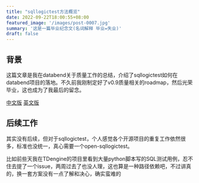 ```yaml
---
title: "sqllogictest方法概览"
date: 2022-09-22T18:00:55+08:00
featured_image: '/images/post-0007.jpg'
summary: '这是一篇毕业纪念文(名词解释 毕业=失业)'
draft: false
---
```


## 背景

这篇文章是我在databend关于质量工作的总结，介绍了sqllogictest如何在databend项目的落地。不久前我刚制定好了v0.9质量相关的roadmap，然后光荣毕业，这也成为了我最后的留念。

[中文版](https://mp.weixin.qq.com/s/GDVvC8kijeIJL7eFehJPeQ)
[英文版](https://www.reddit.com/r/DatafuseLabs/comments/xfkunm/sqllogictest_illustrated/)

## 后续工作

其实没有后续，但对于sqllogictest，个人感觉各个开源项目的重复工作依然很多，标准也没统一，真心需要一个open-sqllogictest。

比如前些天我在TDengine的项目里看到大量python脚本写的SQL测试用例，忍不住去提了一个issue，两周过去了也没人理，这也算是一种路径依赖吧，不过讲真的，换一套方案没有一点了解和决心，确实蛮难的
